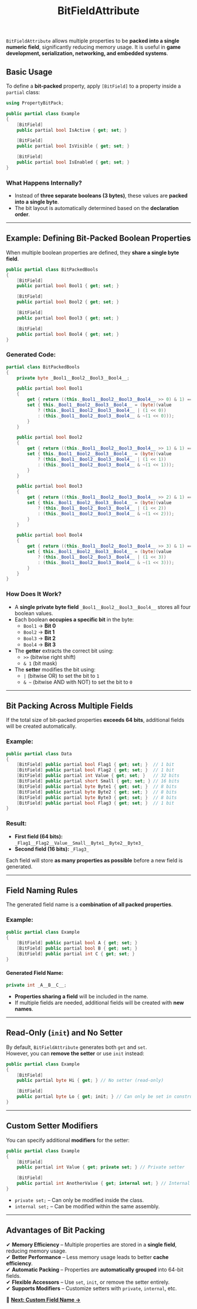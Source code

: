 ﻿---
title: BitFieldAttribute
---

`BitFieldAttribute` allows multiple properties to be **packed into a single numeric field**, significantly reducing memory usage. It is useful in **game development, serialization, networking, and embedded systems**.

## Basic Usage

To define a **bit-packed** property, apply `[BitField]` to a property inside a `partial` class:

```csharp
using PropertyBitPack;

public partial class Example
{
    [BitField]
    public partial bool IsActive { get; set; }

    [BitField]
    public partial bool IsVisible { get; set; }

    [BitField]
    public partial bool IsEnabled { get; set; }
}
```

### What Happens Internally?
- Instead of **three separate booleans (3 bytes)**, these values are **packed into a single byte**.
- The bit layout is automatically determined based on the **declaration order**.

---

## Example: Defining Bit-Packed Boolean Properties

When multiple boolean properties are defined, they **share a single byte field**.

```csharp
public partial class BitPackedBools
{
    [BitField]
    public partial bool Bool1 { get; set; }

    [BitField]
    public partial bool Bool2 { get; set; }

    [BitField]
    public partial bool Bool3 { get; set; }

    [BitField]
    public partial bool Bool4 { get; set; }
}
```

### **Generated Code:**
```csharp
partial class BitPackedBools
{
    private byte _Bool1__Bool2__Bool3__Bool4__;

    public partial bool Bool1
    {
        get { return ((this._Bool1__Bool2__Bool3__Bool4__ >> 0) & 1) == 1; }
        set { this._Bool1__Bool2__Bool3__Bool4__ = (byte)(value 
            ? (this._Bool1__Bool2__Bool3__Bool4__ | (1 << 0)) 
            : (this._Bool1__Bool2__Bool3__Bool4__ & ~(1 << 0)));
        }
    }

    public partial bool Bool2
    {
        get { return ((this._Bool1__Bool2__Bool3__Bool4__ >> 1) & 1) == 1; }
        set { this._Bool1__Bool2__Bool3__Bool4__ = (byte)(value 
            ? (this._Bool1__Bool2__Bool3__Bool4__ | (1 << 1)) 
            : (this._Bool1__Bool2__Bool3__Bool4__ & ~(1 << 1)));
        }
    }

    public partial bool Bool3
    {
        get { return ((this._Bool1__Bool2__Bool3__Bool4__ >> 2) & 1) == 1; }
        set { this._Bool1__Bool2__Bool3__Bool4__ = (byte)(value 
            ? (this._Bool1__Bool2__Bool3__Bool4__ | (1 << 2)) 
            : (this._Bool1__Bool2__Bool3__Bool4__ & ~(1 << 2)));
        }
    }

    public partial bool Bool4
    {
        get { return ((this._Bool1__Bool2__Bool3__Bool4__ >> 3) & 1) == 1; }
        set { this._Bool1__Bool2__Bool3__Bool4__ = (byte)(value 
            ? (this._Bool1__Bool2__Bool3__Bool4__ | (1 << 3)) 
            : (this._Bool1__Bool2__Bool3__Bool4__ & ~(1 << 3)));
        }
    }
}
```

### **How Does It Work?**
- A **single private byte field** `_Bool1__Bool2__Bool3__Bool4__` stores all four boolean values.
- Each boolean **occupies a specific bit** in the byte:
  - `Bool1` → **Bit 0**
  - `Bool2` → **Bit 1**
  - `Bool3` → **Bit 2**
  - `Bool4` → **Bit 3**
- The **getter** extracts the correct bit using:
  - `>>` (bitwise right shift)
  - `& 1` (bit mask)
- The **setter** modifies the bit using:
  - `|` (bitwise OR) to set the bit to `1`
  - `& ~` (bitwise AND with NOT) to set the bit to `0`

---

## **Bit Packing Across Multiple Fields**
If the total size of bit-packed properties **exceeds 64 bits**, additional fields will be created automatically.

### **Example:**
```csharp
public partial class Data
{
    [BitField] public partial bool Flag1 { get; set; }  // 1 bit
    [BitField] public partial bool Flag2 { get; set; }  // 1 bit
    [BitField] public partial int Value { get; set; }   // 32 bits
    [BitField] public partial short Small { get; set; } // 16 bits
    [BitField] public partial byte Byte1 { get; set; }  // 8 bits
    [BitField] public partial byte Byte2 { get; set; }  // 8 bits
    [BitField] public partial byte Byte3 { get; set; }  // 8 bits
    [BitField] public partial bool Flag3 { get; set; }  // 1 bit
}
```
### **Result:**
- **First field (64 bits):** `_Flag1__Flag2__Value__Small__Byte1__Byte2__Byte3_`
- **Second field (16 bits):** `_Flag3_`

Each field will store **as many properties as possible** before a new field is generated.

---

## **Field Naming Rules**
The generated field name is a **combination of all packed properties**.

### **Example:**
```csharp
public partial class Example
{
    [BitField] public partial bool A { get; set; }
    [BitField] public partial bool B { get; set; }
    [BitField] public partial int C { get; set; }
}
```
#### **Generated Field Name:**
```csharp
private int _A__B__C__;
```
- **Properties sharing a field** will be included in the name.
- If multiple fields are needed, additional fields will be created with **new names**.

---

## **Read-Only (`init`) and No Setter**
By default, `BitFieldAttribute` generates both `get` and `set`.  
However, you can **remove the setter** or use `init` instead:

```csharp
public partial class Example
{
    [BitField]
    public partial byte Hi { get; } // No setter (read-only)

    [BitField]
    public partial byte Lo { get; init; } // Can only be set in constructors
}
```

---

## **Custom Setter Modifiers**
You can specify additional **modifiers** for the setter:

```csharp
public partial class Example
{
    [BitField]
    public partial int Value { get; private set; } // Private setter

    [BitField]
    public partial int AnotherValue { get; internal set; } // Internal setter
}
```

- `private set;` – Can only be modified inside the class.
- `internal set;` – Can be modified within the same assembly.

---

## **Advantages of Bit Packing**
✔ **Memory Efficiency** – Multiple properties are stored in a **single field**, reducing memory usage.  
✔ **Better Performance** – Less memory usage leads to better **cache efficiency**.  
✔ **Automatic Packing** – Properties are **automatically grouped** into 64-bit fields.  
✔ **Flexible Accessors** – Use `set`, `init`, or remove the setter entirely.  
✔ **Supports Modifiers** – Customize setters with `private`, `internal`, etc.  

📖 **[Next: Custom Field Name →](bit-field-attribute-custom-field-name)**
